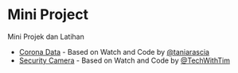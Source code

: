 # Mini Project

Mini Projek dan Latihan

- [Corona Data](https://novrii.github.io/Mini/Corona) - Based on Watch and Code by [@taniarascia](https://github.com/taniarascia)
- [Security Camera](https://github.com/Novrii/Mini/tree/master/SecurityCamera) - Based on Watch and Code by [@TechWithTim](https://www.youtube.com/watch?v=Exic9E5rNok)
